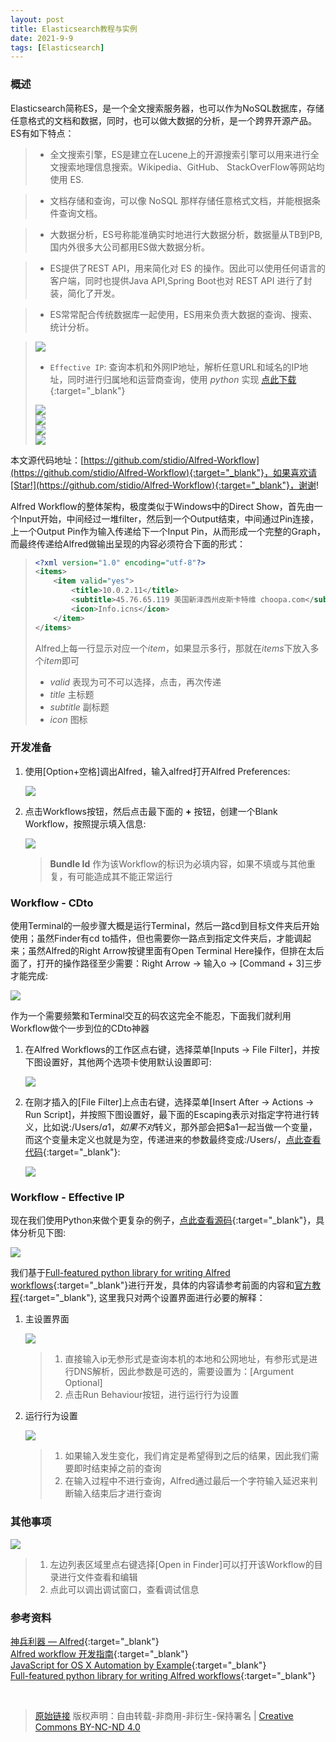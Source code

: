```yaml
---
layout: post
title: Elasticsearch教程与实例
date: 2021-9-9
tags: [Elasticsearch]
---
```


### 概述 ###
Elasticsearch简称ES，是一个全文搜索服务器，也可以作为NoSQL数据库，存储任意格式的文档和数据，同时，也可以做大数据的分析，是一个跨界开源产品。ES有如下特点：
> * 全文搜索引擎，ES是建立在Lucene上的开源搜索引擎可以用来进行全文搜索地理信息搜索。Wikipedia、GitHub、 StackOverFlow等网站均使用 ES.

> * 文档存储和查询，可以像 NoSQL 那样存储任意格式文档，并能根据条件查询文档。

> * 大数据分析，ES号称能准确实时地进行大数据分析，数据量从TB到PB,国内外很多大公司都用ES做大数据分析。

> * ES提供了REST API，用来简化对 ES 的操作。因此可以使用任何语言的客户端，同时也提供Java API,Spring Boot也对 REST API 进行了封装，简化了开发。

> * ES常常配合传统数据库一起使用，ES用来负责大数据的查询、搜索、统计分析。


> ![](/assets/alfred_workflow/06.jpg)
>
> * `Effective IP`: 查询本机和外网IP地址，解析任意URL和域名的IP地址，同时进行归属地和运营商查询，使用 *python* 实现 [点此下载](https://raw.githubusercontent.com/stidio/Alfred-Workflow/master/Effective%20IP.alfredworkflow){:target="_blank"}
>
> ![](/assets/alfred_workflow/10.jpg)  
> ![](/assets/alfred_workflow/11.jpg)  
> ![](/assets/alfred_workflow/12.jpg)  
> ![](/assets/alfred_workflow/13.jpg)
>

本文源代码地址：[https://github.com/stidio/Alfred-Workflow](https://github.com/stidio/Alfred-Workflow){:target="_blank"}，如果喜欢请[Star!](https://github.com/stidio/Alfred-Workflow){:target="_blank"}，谢谢!



Alfred Workflow的整体架构，极度类似于Windows中的Direct Show，首先由一个Input开始，中间经过一堆filter，然后到一个Output结束，中间通过Pin连接，上一个Output Pin作为输入传递给下一个Input Pin，从而形成一个完整的Graph，而最终传递给Alfred做输出呈现的内容必须符合下面的形式：

> ```xml
> <?xml version="1.0" encoding="utf-8"?>
> <items>
>     <item valid="yes">
>         <title>10.0.2.11</title>
>         <subtitle>45.76.65.119 美国新泽西州皮斯卡特维 choopa.com</subtitle>
>         <icon>Info.icns</icon>
>     </item>
> </items>
> ```
>
> Alfred上每一行显示对应一个*item*，如果显示多行，那就在*items*下放入多个*item*即可
> * *valid*         表现为可不可以选择，点击，再次传递
> * *title*         主标题
> * *subtitle*      副标题
> * *icon*          图标

### 开发准备 ###

1. 使用[Option+空格]调出Alfred，输入alfred打开Alfred Preferences:

    ![](/assets/alfred_workflow/01.jpg)

2. 点击Workflows按钮，然后点击最下面的 **+** 按钮，创建一个Blank Workflow，按照提示填入信息:

    ![](/assets/alfred_workflow/02.jpg)

    > **Bundle Id** 作为该Workflow的标识为必填内容，如果不填或与其他重复，有可能造成其不能正常运行

### Workflow - CDto ###

使用Terminal的一般步骤大概是运行Terminal，然后一路cd到目标文件夹后开始使用；虽然Finder有cd to插件，但也需要你一路点到指定文件夹后，才能调起来；虽然Alfred的Right Arrow按键里面有Open Terminal Here操作，但排在太后面了，打开的操作路径至少需要：Right Arrow -> 输入o -> [Command + 3]三步才能完成:

![](/assets/alfred_workflow/03.jpg)

作为一个需要频繁和Terminal交互的码农这完全不能忍，下面我们就利用Workflow做个一步到位的CDto神器

1. 在Alfred Workflows的工作区点右键，选择菜单[Inputs -> File Filter]，并按下图设置好，其他两个选项卡使用默认设置即可:

    ![](/assets/alfred_workflow/04.jpg)

2. 在刚才插入的[File Filter]上点击右键，选择菜单[Insert After -> Actions -> Run Script]，并按照下图设置好，最下面的Escaping表示对指定字符进行转义，比如说:/Users/$a1，如果不对$转义，那外部会把$a1一起当做一个变量，而这个变量未定义也就是为空，传递进来的参数最终变成:/Users/，[点此查看代码](https://github.com/stidio/Alfred-Workflow/blob/master/CDto/cdto.bash){:target="_blank"}:

    ![](/assets/alfred_workflow/05.jpg)

### Workflow - Effective IP ###

现在我们使用Python来做个更复杂的例子，[点此查看源码](https://github.com/stidio/Alfred-Workflow/blob/master/Effective%20IP/effectiveip.py){:target="_blank"}，具体分析见下图:

![](/assets/alfred_workflow/07.jpg)

我们基于[Full-featured python library for writing Alfred workflows](https://github.com/deanishe/alfred-workflow/){:target="_blank"}进行开发，具体的内容请参考前面的内容和[官方教程](http://www.deanishe.net/alfred-workflow/tutorial_1.html){:target="_blank"}, 这里我只对两个设置界面进行必要的解释：

1. 主设置界面

    ![](/assets/alfred_workflow/08.jpg)

    > 1. 直接输入ip无参形式是查询本机的本地和公网地址，有参形式是进行DNS解析，因此参数是可选的，需要设置为：[Argument Optional]
    > 2. 点击Run Behaviour按钮，进行运行行为设置

2. 运行行为设置

    ![](/assets/alfred_workflow/09.jpg)

    > 1. 如果输入发生变化，我们肯定是希望得到之后的结果，因此我们需要即时结束掉之前的查询
    > 2. 在输入过程中不进行查询，Alfred通过最后一个字符输入延迟来判断输入结束后才进行查询

### 其他事项 ###

![](/assets/alfred_workflow/14.jpg)

> 1. 左边列表区域里点右键选择[Open in Finder]可以打开该Workflow的目录进行文件查看和编辑
> 2. 点此可以调出调试窗口，查看调试信息

### 参考资料 ###

[神兵利器 — Alfred](http://macshuo.com/?p=625){:target="_blank"}  
[Alfred workflow 开发指南](http://myg0u.com/python/2015/05/23/tutorial-alfred-workflow.html){:target="_blank"}  
[JavaScript for OS X Automation by Example](http://developer.telerik.com/featured/javascript-os-x-automation-example/){:target="_blank"}  
[Full-featured python library for writing Alfred workflows](http://www.deanishe.net/alfred-workflow/){:target="_blank"}

<br/>

> [原始链接]({{page.url}}) 版权声明：自由转载-非商用-非衍生-保持署名 \| [Creative Commons BY-NC-ND 4.0](http://creativecommons.org/licenses/by-nc-nd/4.0/deed.zh)
